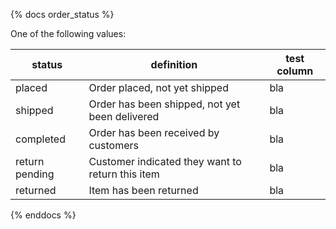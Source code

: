 {% docs order_status %}
	
One of the following values: 

| status         | definition                                       | test column |
|----------------|--------------------------------------------------|-------------|
| placed         | Order placed, not yet shipped                    | bla         |
| shipped        | Order has been shipped, not yet been delivered   | bla         |
| completed      | Order has been received by customers             | bla         |
| return pending | Customer indicated they want to return this item | bla         |
| returned       | Item has been returned                           | bla         |

{% enddocs %}